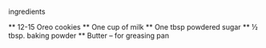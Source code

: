 ingredients

** 12-15 Oreo cookies
** One cup of milk
** One tbsp powdered sugar
** ½ tbsp. baking powder
** Butter – for greasing pan